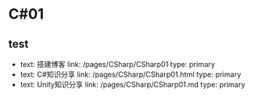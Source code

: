 # C#01

## test

- text: 搭建博客
  link: /pages/CSharp/CSharp01
  type: primary
- text: C#知识分享
  link: /pages/CSharp/CSharp01.html
  type: primary
- text: Unity知识分享
  link: /pages/CSharp/CSharp01.md
  type: primary
